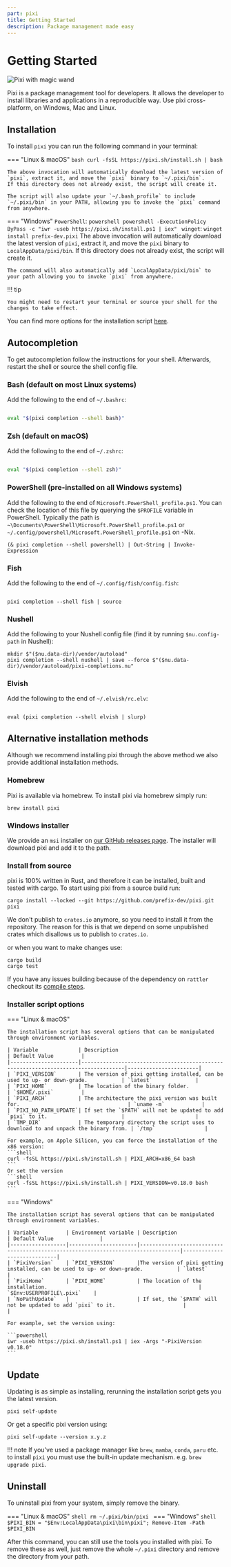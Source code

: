 ```yaml
---
part: pixi
title: Getting Started
description: Package management made easy
---
```

# Getting Started
![Pixi with magic wand](assets/pixi.webp)

Pixi is a package management tool for developers.
It allows the developer to install libraries and applications in a reproducible way.
Use pixi cross-platform, on Windows, Mac and Linux.

## Installation

To install `pixi` you can run the following command in your terminal:

=== "Linux & macOS"
    ```bash
    curl -fsSL https://pixi.sh/install.sh | bash
    ```

    The above invocation will automatically download the latest version of `pixi`, extract it, and move the `pixi` binary to `~/.pixi/bin`.
    If this directory does not already exist, the script will create it.

    The script will also update your `~/.bash_profile` to include `~/.pixi/bin` in your PATH, allowing you to invoke the `pixi` command from anywhere.

=== "Windows"
    `PowerShell`:
    ```powershell
    powershell -ExecutionPolicy ByPass -c "iwr -useb https://pixi.sh/install.ps1 | iex"
    ```
    `winget`:
    ```
    winget install prefix-dev.pixi
    ```
    The above invocation will automatically download the latest version of `pixi`, extract it, and move the `pixi` binary to `LocalAppData/pixi/bin`.
    If this directory does not already exist, the script will create it.

    The command will also automatically add `LocalAppData/pixi/bin` to your path allowing you to invoke `pixi` from anywhere.


!!! tip

    You might need to restart your terminal or source your shell for the changes to take effect.

You can find more options for the installation script [here](#installer-script-options).

## Autocompletion

To get autocompletion follow the instructions for your shell.
Afterwards, restart the shell or source the shell config file.


### Bash (default on most Linux systems)

Add the following to the end of `~/.bashrc`:

```bash title="~/.bashrc"

eval "$(pixi completion --shell bash)"
```
### Zsh (default on macOS)

Add the following to the end of `~/.zshrc`:


```zsh title="~/.zshrc"

eval "$(pixi completion --shell zsh)"
```

### PowerShell (pre-installed on all Windows systems)

Add the following to the end of `Microsoft.PowerShell_profile.ps1`.
You can check the location of this file by querying the `$PROFILE` variable in PowerShell.
Typically the path is `~\Documents\PowerShell\Microsoft.PowerShell_profile.ps1` or
`~/.config/powershell/Microsoft.PowerShell_profile.ps1` on -Nix.

```pwsh
(& pixi completion --shell powershell) | Out-String | Invoke-Expression
```

### Fish

Add the following to the end of `~/.config/fish/config.fish`:

```fish title="~/.config/fish/config.fish"

pixi completion --shell fish | source
```

### Nushell

Add the following to your Nushell config file (find it by running `$nu.config-path` in Nushell):

```nushell
mkdir $"($nu.data-dir)/vendor/autoload"
pixi completion --shell nushell | save --force $"($nu.data-dir)/vendor/autoload/pixi-completions.nu"
```

### Elvish

Add the following to the end of `~/.elvish/rc.elv`:

```elv title="~/.elvish/rc.elv"

eval (pixi completion --shell elvish | slurp)
```


## Alternative installation methods

Although we recommend installing pixi through the above method we also provide additional installation methods.

### Homebrew

Pixi is available via homebrew. To install pixi via homebrew simply run:

```shell
brew install pixi
```

### Windows installer

We provide an `msi` installer on [our GitHub releases page](https://github.com/prefix-dev/pixi/releases/latest).
The installer will download pixi and add it to the path.

### Install from source

pixi is 100% written in Rust, and therefore it can be installed, built and tested with cargo.
To start using pixi from a source build run:

```shell
cargo install --locked --git https://github.com/prefix-dev/pixi.git pixi
```

We don't publish to `crates.io` anymore, so you need to install it from the repository.
The reason for this is that we depend on some unpublished crates which disallows us to publish to `crates.io`.

or when you want to make changes use:

```shell
cargo build
cargo test
```

If you have any issues building because of the dependency on `rattler` checkout
its [compile steps](https://github.com/mamba-org/rattler/tree/main#give-it-a-try).

### Installer script options

=== "Linux & macOS"

    The installation script has several options that can be manipulated through environment variables.

    | Variable             | Description                                                                        | Default Value         |
    |----------------------|------------------------------------------------------------------------------------|-----------------------|
    | `PIXI_VERSION`       | The version of pixi getting installed, can be used to up- or down-grade.           | `latest`              |
    | `PIXI_HOME`          | The location of the binary folder.                                                 | `$HOME/.pixi`         |
    | `PIXI_ARCH`          | The architecture the pixi version was built for.                                   | `uname -m`            |
    | `PIXI_NO_PATH_UPDATE`| If set the `$PATH` will not be updated to add `pixi` to it.                        |                       |
    | `TMP_DIR`            | The temporary directory the script uses to download to and unpack the binary from. | `/tmp`                |

    For example, on Apple Silicon, you can force the installation of the x86 version:
    ```shell
    curl -fsSL https://pixi.sh/install.sh | PIXI_ARCH=x86_64 bash
    ```
    Or set the version
    ```shell
    curl -fsSL https://pixi.sh/install.sh | PIXI_VERSION=v0.18.0 bash
    ```

=== "Windows"

    The installation script has several options that can be manipulated through environment variables.

    | Variable         | Environment variable | Description                                                                       | Default Value               |
    |------------------|----------------------|-----------------------------------------------------------------------------------|-----------------------------|
    | `PixiVersion`    | `PIXI_VERSION`       |The version of pixi getting installed, can be used to up- or down-grade.           | `latest`                    |
    | `PixiHome`       | `PIXI_HOME`          | The location of the installation.                                                 | `$Env:USERPROFILE\.pixi`    |
    | `NoPathUpdate`   |                      | If set, the `$PATH` will not be updated to add `pixi` to it.                      |                             |

    For example, set the version using:

    ```powershell
    iwr -useb https://pixi.sh/install.ps1 | iex -Args "-PixiVersion v0.18.0"
    ```
## Update

Updating is as simple as installing, rerunning the installation script gets you the latest version.

```shell
pixi self-update
```
Or get a specific pixi version using:
```shell
pixi self-update --version x.y.z
```

!!! note
    If you've used a package manager like `brew`, `mamba`, `conda`, `paru` etc. to install `pixi`
    you must use the built-in update mechanism. e.g. `brew upgrade pixi`.

## Uninstall

To uninstall pixi from your system, simply remove the binary.

=== "Linux & macOS"
    ```shell
    rm ~/.pixi/bin/pixi
    ```
=== "Windows"
    ```shell
    $PIXI_BIN = "$Env:LocalAppData\pixi\bin\pixi"; Remove-Item -Path $PIXI_BIN
    ```

After this command, you can still use the tools you installed with pixi.
To remove these as well, just remove the whole `~/.pixi` directory and remove the directory from your path.
